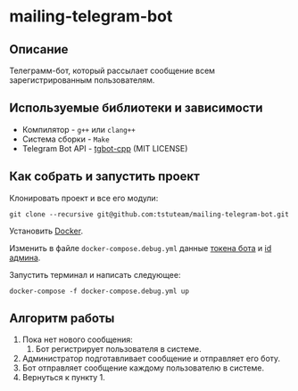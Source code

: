 # mailing-telegram-bot

## Описание

Телеграмм-бот, который рассылает сообщение всем зарегистрированным пользователям.

## Используемые библиотеки и зависимости

- Компилятор - `g++` или `clang++`
- Система сборки - `Make`
- Telegram Bot API - [tgbot-cpp](https://github.com/reo7sp/tgbot-cpp) (MIT LICENSE)

## Как собрать и запустить проект

Клонировать проект и все его модули:

```console
git clone --recursive git@github.com:tstuteam/mailing-telegram-bot.git
```

Установить [Docker](https://docs.docker.com/engine/install/).

Изменить в файле `docker-compose.debug.yml` данные [токена бота](https://t.me/botfather) и [id админа](https://t.me/userinfobot).

Запустить терминал и написать следующее:

```console
docker-compose -f docker-compose.debug.yml up
```

## Алгоритм работы

1. Пока нет нового сообщения:
   1. Бот регистрирует пользователя в системе.
2. Администратор подготавливает сообщение и отправляет его боту.
3. Бот отправляет сообщение каждому пользователю в системе.
4. Вернуться к пункту 1.
